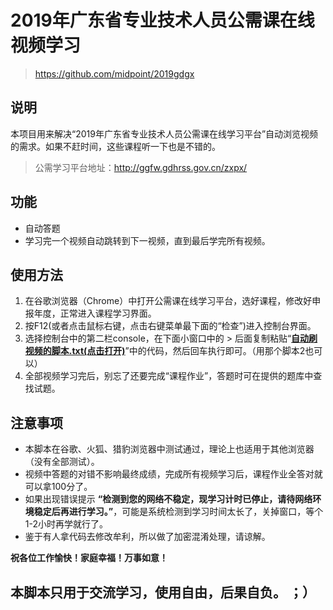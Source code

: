 # 2019年广东省专业技术人员公需课在线视频学习
>https://github.com/midpoint/2019gdgx

## 说明
本项目用来解决“2019年广东省专业技术人员公需课在线学习平台”自动浏览视频的需求。如果不赶时间，这些课程听一下也是不错的。
>公需学习平台地址：http://ggfw.gdhrss.gov.cn/zxpx/

## 功能
  - 自动答题
  - 学习完一个视频自动跳转到下一视频，直到最后学完所有视频。
  
## 使用方法
1. 在谷歌浏览器（Chrome）中打开公需课在线学习平台，选好课程，修改好申报年度，正常进入课程学习界面。
2. 按F12(或者点击鼠标右键，点击右键菜单最下面的“检查”)进入控制台界面。
3. 选择控制台中的第二栏console，在下面小窗口中的 > 后面复制粘贴“**[自动刷视频的脚本.txt(点击打开)](https://github.com/midpoint/2019gdgx/raw/master/%E8%87%AA%E5%8A%A8%E5%88%B7%E8%A7%86%E9%A2%91%E7%9A%84%E8%84%9A%E6%9C%AC.txt)**”中的代码，然后回车执行即可。（用那个脚本2也可以）
4. 全部视频学习完后，别忘了还要完成“课程作业”，答题时可在提供的题库中查找试题。

## 注意事项
  - 本脚本在谷歌、火狐、猎豹浏览器中测试通过，理论上也适用于其他浏览器（没有全部测试）。
  - 视频中答题的对错不影响最终成绩，完成所有视频学习后，课程作业全答对就可以拿100分了。
  - 如果出现错误提示 **“检测到您的网络不稳定，现学习计时已停止，请待网络环境稳定后再进行学习。”**，可能是系统检测到学习时间太长了，关掉窗口，等个1-2小时再学就行了。
  - 鉴于有人拿代码去修改牟利，所以做了加密混淆处理，请谅解。
  

**祝各位工作愉快！家庭幸福！万事如意！**

## 本脚本只用于交流学习，使用自由，后果自负。  ；）  
